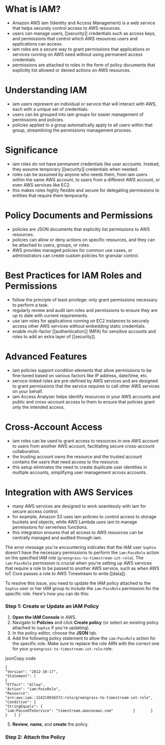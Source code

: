 # What is IAM?
- Amazon AWS iam (Identity and Access Management) is a web service that helps securely control access to AWS resources.
- users can manage users, [[security]] credentials such as access keys, and permissions that control which AWS resources users and applications can access.
- iam roles are a secure way to grant permissions that applications or services running on AWS need without using permanent access credentials.
- permissions are attached to roles in the form of policy documents that explicitly list allowed or denied actions on AWS resources.

# Understanding IAM
- iam users represent an individual or service that will interact with AWS, each with a unique set of credentials.
- users can be grouped into iam groups for easier management of permissions and policies.
- policies applied to a group automatically apply to all users within that group, streamlining the permissions management process.

# Significance
- iam roles do not have permanent credentials like user accounts. Instead, they assume temporary [[security]] credentials when needed.
- roles can be assumed by anyone who needs them, from iam users within the same AWS account, to users from a different AWS account, or even AWS services like EC2.
- this makes roles highly flexible and secure for delegating permissions to entities that require them temporarily.

# Policy Documents and Permissions
- policies are JSON documents that explicitly list permissions to AWS resources.
- policies can allow or deny actions on specific resources, and they can be attached to users, groups, or roles.
- AWS provides managed policies for common use cases, or administrators can create custom policies for granular control.

# Best Practices for IAM Roles and Permissions
- follow the principle of least privilege: only grant permissions necessary to perform a task.
- regularly review and audit iam roles and permissions to ensure they are up to date with current requirements.
- use iam roles for applications running on EC2 instances to securely access other AWS services without embedding static credentials.
- enable multi-factor [[authentication]] (MFA) for sensitive accounts and roles to add an extra layer of [[security]].

# Advanced Features
- iam policies support condition elements that allow permissions to be fine-tuned based on various factors like IP address, date/time, etc.
- service-linked roles are pre-defined by AWS services and are designed to grant permissions that the service requires to call other AWS services on your behalf.
- iam Access Analyser helps identify resources in your AWS accounts and public and cross-account access to them to ensure that policies grant only the intended access.

# Cross-Account Access
- iam roles can be used to grant access to resources in one AWS account to users from another AWS account, facilitating secure cross-account collaboration.
- the trusting account owns the resource and the trusted account contains the users that need access to the resource.
- this setup eliminates the need to create duplicate user identities in multiple accounts, simplifying user management across accounts.

# Integration with AWS Services
- many AWS services are designed to work seamlessly with iam for secure access control.
- for example, Amazon S3 uses iam policies to control access to storage buckets and objects, while AWS Lambda uses iam to manage permissions for serverless functions.
- this integration ensures that all access to AWS resources can be centrally managed and audited through iam.

The error message you're encountering indicates that the IAM user `Sophie` doesn't have the necessary permissions to perform the `iam:PassRole` action on the specified IAM role (`greengrass-to-timestream-iot-role`). The `iam:PassRole` permission is crucial when you're setting up AWS services that require a role to be passed to another AWS service, such as when AWS IoT Core passes a role to AWS Timestream to write [[data]].

To resolve this issue, you need to update the IAM policy attached to the `Sophie` user or her IAM group to include the `iam:PassRole` permission for the specific role. Here's how you can do this:

### Step 1: Create or Update an IAM Policy

1. **Open the IAM Console** in AWS.
2. Navigate to **Policies** and click **Create policy** (or select an existing policy attached to `Sophie` if you're updating).
3. In the policy editor, choose the **JSON** tab.
4. Add the following policy statement to allow the `iam:PassRole` action for the specific role. Make sure to replace the role ARN with the correct one for your `greengrass-to-timestream-iot-role` role:

jsonCopy code


```
{   
"Version": "2012-10-17",   
"Statement": [     
{       
"Effect": "Allow",       
"Action": "iam:PassRole",       
"Resource": 
"arn:aws:iam::324210936572:role/greengrass-to-timestream-iot-role",       
"Condition": {         
"StringEquals": {           
"iam:PassedToService": "timestream.amazonaws.com"         }       }     }   ] }`
```

5. **Review**, **name**, and **create** the policy.

### Step 2: Attach the Policy

